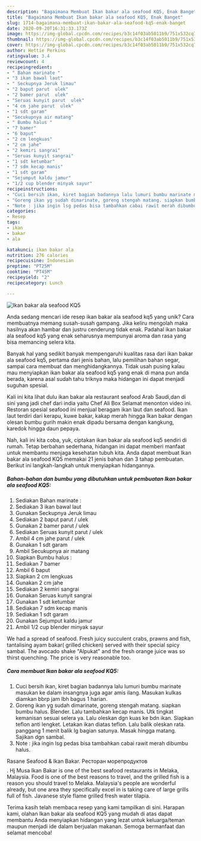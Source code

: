 ```yaml
---
description: "Bagaimana Membuat Ikan bakar ala seafood KQ5, Enak Banget"
title: "Bagaimana Membuat Ikan bakar ala seafood KQ5, Enak Banget"
slug: 1714-bagaimana-membuat-ikan-bakar-ala-seafood-kq5-enak-banget
date: 2020-09-20T16:31:33.173Z
image: https://img-global.cpcdn.com/recipes/b3c14f03ab5011b9/751x532cq70/ikan-bakar-ala-seafood-kq5-foto-resep-utama.jpg
thumbnail: https://img-global.cpcdn.com/recipes/b3c14f03ab5011b9/751x532cq70/ikan-bakar-ala-seafood-kq5-foto-resep-utama.jpg
cover: https://img-global.cpcdn.com/recipes/b3c14f03ab5011b9/751x532cq70/ikan-bakar-ala-seafood-kq5-foto-resep-utama.jpg
author: Hettie Perkins
ratingvalue: 3.4
reviewcount: 4
recipeingredient:
- " Bahan marinate "
- "3 ikan bawal laut"
- " Seckupnya Jeruk limau"
- "2 baput parut  ulek"
- "2 bamer parut  ulek"
- "Seruas kunyit parut  ulek"
- "4 cm jahe parut  ulek"
- "1 sdt garam"
- "Secukupnya air matang"
- " Bumbu halus "
- "7 bamer"
- "6 baput"
- "2 cm lengkuas"
- "2 cm jahe"
- "2 kemiri sangrai"
- "Seruas kunyit sangrai"
- "1 sdt ketumbar"
- "7 sdm kecap manis"
- "1 sdt garam"
- "Sejumput kaldu jamur"
- "1/2 cup blender minyak sayur"
recipeinstructions:
- "Cuci bersih ikan, kiret bagian badannya lalu lumuri bumbu marinate masukan ke dalam insangnya juga agar amis ilang. Masukan kulkas diamkan bbrp jam lbh bagus 1 harian."
- "Goreng ikan yg sudah dimarinate, goreng stengah matang. siapkan bumbu halus. Blender. Lalu tambahkan kecap manis. Utk tingkat kemanisan sesuai selera ya. Lalu oleskan dgn kuas ke bdn ikan. Siapkan teflon anti lengket. Letakan ikan diatas teflon. Lalu balik oleskan rata. panggang 1 menit balik lg bagian satunya. Masak hingga matang. Sajikan dgn sambal."
- "Note : jika ingin lsg pedas bisa tambahkan cabai rawit merah dibumbu halus."
categories:
- Resep
tags:
- ikan
- bakar
- ala

katakunci: ikan bakar ala 
nutrition: 276 calories
recipecuisine: Indonesian
preptime: "PT25M"
cooktime: "PT45M"
recipeyield: "2"
recipecategory: Lunch

---
```



![Ikan bakar ala seafood KQ5](https://img-global.cpcdn.com/recipes/b3c14f03ab5011b9/751x532cq70/ikan-bakar-ala-seafood-kq5-foto-resep-utama.jpg)

Anda sedang mencari ide resep ikan bakar ala seafood kq5 yang unik? Cara membuatnya memang susah-susah gampang. Jika keliru mengolah maka hasilnya akan hambar dan justru cenderung tidak enak. Padahal ikan bakar ala seafood kq5 yang enak seharusnya mempunyai aroma dan rasa yang bisa memancing selera kita.

Banyak hal yang sedikit banyak mempengaruhi kualitas rasa dari ikan bakar ala seafood kq5, pertama dari jenis bahan, lalu pemilihan bahan segar, sampai cara membuat dan menghidangkannya. Tidak usah pusing kalau mau menyiapkan ikan bakar ala seafood kq5 yang enak di mana pun anda berada, karena asal sudah tahu triknya maka hidangan ini dapat menjadi suguhan spesial.

Kali ini kita lihat dulu ikan bakar ala restaurant seafood Arab Saudi,dan di sini yang jadi chef dari india yaitu Chef Ali Box Selamat menonton video ini. Restoran spesial seafood ini menjual beragam ikan laut dan seafood. Ikan laut terdiri dari kerapu, kuwe bakar, kakap merah hingga Ikan bakar dengan olesan bumbu gurih makin enak dipadu bersama dengan kangkung, karedok hingga daun pepaya.


Nah, kali ini kita coba, yuk, ciptakan ikan bakar ala seafood kq5 sendiri di rumah. Tetap berbahan sederhana, hidangan ini dapat memberi manfaat untuk membantu menjaga kesehatan tubuh kita. Anda dapat membuat Ikan bakar ala seafood KQ5 memakai 21 jenis bahan dan 3 tahap pembuatan. Berikut ini langkah-langkah untuk menyiapkan hidangannya.

<!--inarticleads1-->

##### Bahan-bahan dan bumbu yang dibutuhkan untuk pembuatan Ikan bakar ala seafood KQ5:

1. Sediakan  Bahan marinate :
1. Sediakan 3 ikan bawal laut
1. Gunakan  Seckupnya Jeruk limau
1. Sediakan 2 baput parut / ulek
1. Gunakan 2 bamer parut / ulek
1. Sediakan Seruas kunyit parut / ulek
1. Ambil 4 cm jahe parut / ulek
1. Gunakan 1 sdt garam
1. Ambil Secukupnya air matang
1. Siapkan  Bumbu halus :
1. Sediakan 7 bamer
1. Ambil 6 baput
1. Siapkan 2 cm lengkuas
1. Gunakan 2 cm jahe
1. Sediakan 2 kemiri sangrai
1. Gunakan Seruas kunyit sangrai
1. Gunakan 1 sdt ketumbar
1. Sediakan 7 sdm kecap manis
1. Sediakan 1 sdt garam
1. Gunakan Sejumput kaldu jamur
1. Ambil 1/2 cup blender minyak sayur


We had a spread of seafood. Fresh juicy succulent crabs, prawns and fish, tantalising ayam bakar( grilled chicken) served with their special spicy sambal. The avocado shake &#34;Alpukat&#34; and the fresh orange juice was so thirst quenching. The price is very reasonable too. 

<!--inarticleads2-->

##### Cara membuat Ikan bakar ala seafood KQ5:

1. Cuci bersih ikan, kiret bagian badannya lalu lumuri bumbu marinate masukan ke dalam insangnya juga agar amis ilang. Masukan kulkas diamkan bbrp jam lbh bagus 1 harian.
1. Goreng ikan yg sudah dimarinate, goreng stengah matang. siapkan bumbu halus. Blender. Lalu tambahkan kecap manis. Utk tingkat kemanisan sesuai selera ya. Lalu oleskan dgn kuas ke bdn ikan. Siapkan teflon anti lengket. Letakan ikan diatas teflon. Lalu balik oleskan rata. panggang 1 menit balik lg bagian satunya. Masak hingga matang. Sajikan dgn sambal.
1. Note : jika ingin lsg pedas bisa tambahkan cabai rawit merah dibumbu halus.


Rasane Seafood &amp; Ikan Bakar. Ресторан морепродуктов$$$$. Hj Musa Ikan Bakar is one of the best seafood restaurants in Melaka, Malaysia. Food is one of the best reasons to travel, and the grilled fish is a reason you should travel to Melaka. Malaysia&#39;s people are wonderful already, but one area they specifically excel in is taking care of large grills full of fish. Javanese style flame grilled fresh water tilapia. 

Terima kasih telah membaca resep yang kami tampilkan di sini. Harapan kami, olahan Ikan bakar ala seafood KQ5 yang mudah di atas dapat membantu Anda menyiapkan hidangan yang lezat untuk keluarga/teman maupun menjadi ide dalam berjualan makanan. Semoga bermanfaat dan selamat mencoba!
